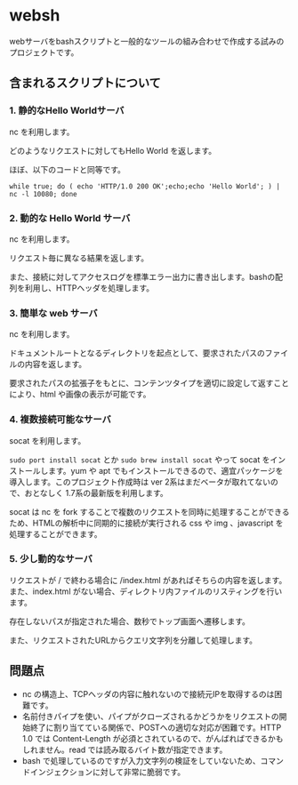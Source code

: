 websh
========================================

webサーバをbashスクリプトと一般的なツールの組み合わせで作成する試みのプロジェクトです。

## 含まれるスクリプトについて

### 1. 静的なHello Worldサーバ

nc を利用します。

どのようなリクエストに対してもHello World を返します。

ほぼ、以下のコードと同等です。

    while true; do ( echo 'HTTP/1.0 200 OK';echo;echo 'Hello World'; ) | nc -l 10080; done

### 2. 動的な Hello World サーバ

nc を利用します。

リクエスト毎に異なる結果を返します。

また、接続に対してアクセスログを標準エラー出力に書き出します。bashの配列を利用し、HTTPヘッダを処理します。


### 3. 簡単な web サーバ

nc を利用します。

ドキュメントルートとなるディレクトリを起点として、要求されたパスのファイルの内容を返します。

要求されたパスの拡張子をもとに、コンテンツタイプを適切に設定して返すことにより、html や画像の表示が可能です。


### 4. 複数接続可能なサーバ

socat を利用します。

`sudo port install socat` とか `sudo brew install socat` やって socat をインストールします。yum や apt でもインストールできるので、適宜パッケージを導入します。このプロジェクト作成時は ver 2系はまだベータが取れてないので、おとなしく 1.7系の最新版を利用します。

socat は nc を fork することで複数のリクエストを同時に処理することができるため、HTMLの解析中に同期的に接続が実行される css や img 、javascript を処理することができます。


### 5. 少し動的なサーバ

リクエストが / で終わる場合に /index.html があればそちらの内容を返します。また、index.html がない場合、ディレクトリ内ファイルのリスティングを行います。

存在しないパスが指定された場合、数秒でトップ画面へ遷移します。

また、リクエストされたURLからクエリ文字列を分離して処理します。

## 問題点

- nc の構造上、TCPヘッダの内容に触れないので接続元IPを取得するのは困難です。
- 名前付きパイプを使い、パイプがクローズされるかどうかをリクエストの開始終了に割り当てている関係で、POSTへの適切な対応が困難です。HTTP 1.0 では Content-Length が必須とされているので、がんばればできるかもしれません。read では読み取るバイト数が指定できます。
- bash で処理しているのですが入力文字列の検証をしていないため、コマンドインジェクションに対して非常に脆弱です。

